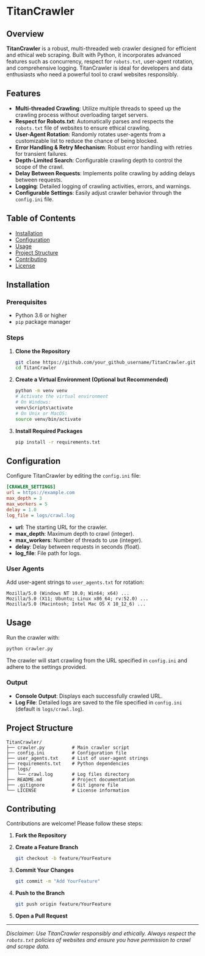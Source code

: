 # TitanCrawler

## Overview

**TitanCrawler** is a robust, multi-threaded web crawler designed for efficient and ethical web scraping. Built with Python, it incorporates advanced features such as concurrency, respect for `robots.txt`, user-agent rotation, and comprehensive logging. TitanCrawler is ideal for developers and data enthusiasts who need a powerful tool to crawl websites responsibly.

## Features

- **Multi-threaded Crawling**: Utilize multiple threads to speed up the crawling process without overloading target servers.
- **Respect for Robots.txt**: Automatically parses and respects the `robots.txt` file of websites to ensure ethical crawling.
- **User-Agent Rotation**: Randomly rotates user-agents from a customizable list to reduce the chance of being blocked.
- **Error Handling & Retry Mechanism**: Robust error handling with retries for transient failures.
- **Depth-Limited Search**: Configurable crawling depth to control the scope of the crawl.
- **Delay Between Requests**: Implements polite crawling by adding delays between requests.
- **Logging**: Detailed logging of crawling activities, errors, and warnings.
- **Configurable Settings**: Easily adjust crawler behavior through the `config.ini` file.

## Table of Contents

- [Installation](#installation)
- [Configuration](#configuration)
- [Usage](#usage)
- [Project Structure](#project-structure)
- [Contributing](#contributing)
- [License](#license)

## Installation

### Prerequisites

- Python 3.6 or higher
- `pip` package manager

### Steps

1. **Clone the Repository**

   ```bash
   git clone https://github.com/your_github_username/TitanCrawler.git
   cd TitanCrawler
   ```

2. **Create a Virtual Environment (Optional but Recommended)**

   ```bash
   python -m venv venv
   # Activate the virtual environment
   # On Windows:
   venv\Scripts\activate
   # On Unix or MacOS:
   source venv/bin/activate
   ```

3. **Install Required Packages**

   ```bash
   pip install -r requirements.txt
   ```

## Configuration

Configure TitanCrawler by editing the `config.ini` file:

```ini
[CRAWLER_SETTINGS]
url = https://example.com
max_depth = 3
max_workers = 5
delay = 1.0
log_file = logs/crawl.log
```

- **url**: The starting URL for the crawler.
- **max_depth**: Maximum depth to crawl (integer).
- **max_workers**: Number of threads to use (integer).
- **delay**: Delay between requests in seconds (float).
- **log_file**: File path for logs.

### User Agents

Add user-agent strings to `user_agents.txt` for rotation:

```plaintext
Mozilla/5.0 (Windows NT 10.0; Win64; x64) ...
Mozilla/5.0 (X11; Ubuntu; Linux x86_64; rv:52.0) ...
Mozilla/5.0 (Macintosh; Intel Mac OS X 10_12_6) ...
```

## Usage

Run the crawler with:

```bash
python crawler.py
```

The crawler will start crawling from the URL specified in `config.ini` and adhere to the settings provided.

### Output

- **Console Output**: Displays each successfully crawled URL.
- **Log File**: Detailed logs are saved to the file specified in `config.ini` (default is `logs/crawl.log`).

## Project Structure

```
TitanCrawler/
├── crawler.py          # Main crawler script
├── config.ini          # Configuration file
├── user_agents.txt     # List of user-agent strings
├── requirements.txt    # Python dependencies
├── logs/
│   └── crawl.log       # Log files directory
├── README.md           # Project documentation
├── .gitignore          # Git ignore file
└── LICENSE             # License information
```

## Contributing

Contributions are welcome! Please follow these steps:

1. **Fork the Repository**
2. **Create a Feature Branch**

   ```bash
   git checkout -b feature/YourFeature
   ```

3. **Commit Your Changes**

   ```bash
   git commit -m "Add YourFeature"
   ```

4. **Push to the Branch**

   ```bash
   git push origin feature/YourFeature
   ```

5. **Open a Pull Request**



---

*Disclaimer: Use TitanCrawler responsibly and ethically. Always respect the `robots.txt` policies of websites and ensure you have permission to crawl and scrape data.*
